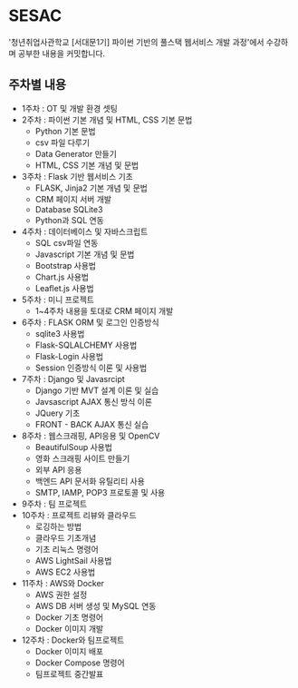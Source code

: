 # SESAC
'청년취업사관학교 [서대문1기] 파이썬 기반의 풀스택 웹서비스 개발 과정'에서 수강하며 공부한 내용을 커밋합니다.
## 주차별 내용
- 1주차 : OT 및 개발 환경 셋팅
- 2주차 : 파이썬 기본 개념 및 HTML, CSS 기본 문법
    - Python 기본 문법
    - csv 파일 다루기
    - Data Generator 만들기
    - HTML, CSS 기본 개념 및 문법
- 3주차 : Flask 기반 웹서비스 기초
    - FLASK, Jinja2 기본 개념 및 문법
    - CRM 페이지 서버 개발
    - Database SQLite3
    - Python과 SQL 연동
- 4주차 : 데이터베이스 및 자바스크립트
    - SQL csv파일 연동
    - Javascript 기본 개념 및 문법
    - Bootstrap 사용법
    - Chart.js 사용법
    - Leaflet.js 사용법
- 5주차 : 미니 프로젝트
    - 1~4주차 내용을 토대로 CRM 페이지 개발
- 6주차 : FLASK ORM 및 로그인 인증방식
  - sqlite3 사용법
  - Flask-SQLALCHEMY 사용법
  - Flask-Login 사용법
  - Session 인증방식 이론 및 사용법
- 7주차 : Django 및 Javasrcipt
  - Django 기반 MVT 설계 이론 및 실습
  - Javsascript AJAX 통신 방식 이론
  - JQuery 기초
  - FRONT - BACK AJAX 통신 실습
- 8주차 : 웹스크래핑, API응용 및 OpenCV
  - BeautifulSoup 사용법
  - 영화 스크래핑 사이트 만들기
  - 외부 API 응용
  - 백엔드 API 문서화 유틸리티 사용
  - SMTP, IAMP, POP3 프로토콜 및 사용
- 9주차 : 팀 프로젝트
- 10주차 : 프로젝트 리뷰와 클라우드
  - 로깅하는 방법
  - 클라우드 기초개념
  - 기초 리눅스 명령어
  - AWS LightSail 사용법
  - AWS EC2 사용법
- 11주차 : AWS와 Docker
  - AWS 권한 설정
  - AWS DB 서버 생성 및 MySQL 연동
  - Docker 기초 명령어
  - Docker 이미지 개발
- 12주차 : Docker와 팀프로젝트
  - Docker 이미지 배포
  - Docker Compose 명령어
  - 팀프로젝트 중간발표
